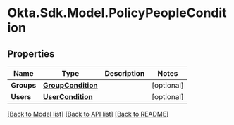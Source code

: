 # Okta.Sdk.Model.PolicyPeopleCondition

## Properties

Name | Type | Description | Notes
------------ | ------------- | ------------- | -------------
**Groups** | [**GroupCondition**](GroupCondition.md) |  | [optional] 
**Users** | [**UserCondition**](UserCondition.md) |  | [optional] 

[[Back to Model list]](../README.md#documentation-for-models) [[Back to API list]](../README.md#documentation-for-api-endpoints) [[Back to README]](../README.md)

